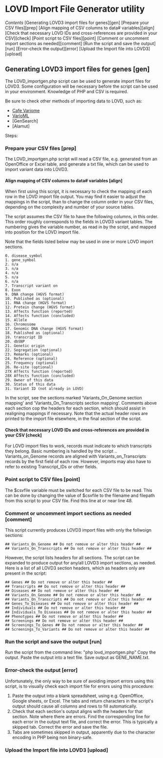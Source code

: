 
# LOVD Import File Generator utility

*Contents*
[Generating LOVD3 import files for genes][gen]
[Prepare your CSV files][prep]
[Align mapping of CSV columns to data# variables][align]
[Check that necessary LOVD IDs and cross-references are provided in your CSV][check]
[Point script to CSV files][point]
[Comment or uncomment import sections as needed][comment]
[Run the script and save the output][run]
[Error-check the output][error]
[Upload the Import file into LOVD3][upload]

## Generating LOVD3 import files for genes [gen]

The LOVD_importgen.php script can be used to generate import files for LOVD3. Some configuration will be necessary before the script can be used in your environment. Knowledge of PHP and CSV is required.

Be sure to check other methods of importing data to LOVD, such as:

- [Cafe Variome](http://cafevariome.org)
- [VarioML](http://varioml.org)
- [GenSearch]
- [Alamut]

Steps:

### Prepare your CSV files [prep]
 
The LOVD_importgen.php script will read a CSV file, e.g. generated from an OpenOffice or Excel table, and generate a txt file, which can be used to import variant data into LOVD3.


#### Align mapping of CSV columns to data# variables [align]

When first using this script, it is necessary to check the mapping of each row in the LOVD import file output. You may find it easier to adjust the mappings in the script, than to change the column order in your CSV files, depending on the complexity and number of your source tables.

The script assumes the CSV file to have the following columns, in this order. This order roughly corresponds to the fields in LOVD3 variant tables. The numbering gives the variable number, as read in by the script, and mapped into position for the LOVD import file.

Note that the fields listed below may be used in one or more LOVD import sections.

	0. disease_symbol 
	1. gene_symbol 
	2. n/a
	3. n/a
	4. n/a
	5. n/a
	6. n/a
	7. Transcript variant on 
	8. Exon 
	9. DNA change (HGVS format) 
	10. Published as (optional) 
	11. RNA change (HGVS format) 
	12. Protein change (HGVS format)
	13. Affects function (reported) 
	14. Affects function (concluded) 
	15. Allele 
	16. Chromosome 
	17. Genomic DNA change (HGVS format) 
	18. Published as (optional) 
	19. transcript ID 
	20. dbSNP
	21. Genetic origin 
	22. Segregation (optional)
	23. Remarks (optional) 
	24. Reference (optional) 
	25. Frequency (optional) 
	26. Re-site (optional) 
	27X Affects function (reported)
	28X Affects function (concluded)
	29. Owner of this data 
	30. Status of this data 
	31. Variant ID (not already in LOVD)

In the script, see the sections marked 'Variants_On_Genome section mapping' and 'Variants_On_Transcripts section mapping'. Comments above each section cop the headers for each section, which should assist in realigning mappings if necessary. Note that the actual header rows are printed to the import file elsewhere, in the final section of the script.

#### Check that necessary LOVD IDs and cross-references are provided in your CSV [check]

For LOVD import files to work, records must indicate to which transcripts they belong. Basic numbering is handled by the script .. Variants_on_Genome records are aligned with Variants_on_Transcripts records by the first field of each row. However, imports may also have to refer to existing Transcript_IDs or other fields.

### Point script to CSV files [point]

The $csvfile variable must be switched for each CSV file to be read. This can be done by changing the value of $csvfile to the filename and filepath from this script to your CSV file. Find this line at or near line 48.

### Comment or uncomment import sections as needed [comment]

This script currently produces LOVD3 import files with only the follwoign sections:

	## Variants_On_Genome ## Do not remove or alter this header ##
	## Variants_On_Transcripts ## Do not remove or alter this header ##

However, the script lists headers for all sections. The script can be expanded to produce output for any/all LOVD3 import sections, as needed. Here is a list of all LOVD3 section headers, which as headers only are present in the script:

	## Genes ## Do not remove or alter this header ##
	## Transcripts ## Do not remove or alter this header ##
	## Diseases ## Do not remove or alter this header ##
	## Variants_On_Genome ## Do not remove or alter this header ##
	## Variants_On_Transcripts ## Do not remove or alter this header ##
	## Genes_To_Diseases ## Do not remove or alter this header ##
	## Individuals ## Do not remove or alter this header ##
	## Individuals_To_Diseases ## Do not remove or alter this header ##
	## Phenotypes ## Do not remove or alter this header ##
	## Screenings ## Do not remove or alter this header ##
	## Screenings_To_Genes ## Do not remove or alter this header ##
	## Screenings_To_Variants ## Do not remove or alter this header ##

### Run the script and save the output [run]

Run the script from the command line: "php lovd_importgen.php"
Copy the output.
Paste the output into a text file.
Save output as GENE_NAME.txt.

### Error-check the output [error]

Unfortunately, the only way to be sure of avoiding import errors using this script, is to visually check each import file for errors using this procedure: 

1. Paste the output into a blank spreadsheet, using e.g. OpenOffice, Google sheets, or Excel. The tabs and return characters in the script's output should cause all columns and rows to fill automatically.
2. Check that each section's output aligns with the headers for that section. Note where there are errors. Find the corresponding line for each error in the output text file, and correct the error. This is typically a skipped tab. Correct the error and save the file.  
3. Tabs are sometimes skipped in output, apparently due to the character encoding in PHP being non binary-safe.

### Upload the Import file into LOVD3 [upload]


